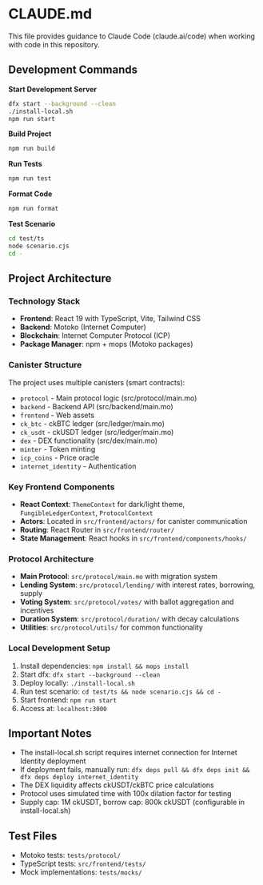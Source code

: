 # CLAUDE.md

This file provides guidance to Claude Code (claude.ai/code) when working with code in this repository.

## Development Commands

**Start Development Server**
```bash
dfx start --background --clean
./install-local.sh
npm run start
```

**Build Project**
```bash
npm run build
```

**Run Tests**
```bash
npm run test
```

**Format Code**
```bash
npm run format
```

**Test Scenario**
```bash
cd test/ts
node scenario.cjs
cd -
```

## Project Architecture

### Technology Stack
- **Frontend**: React 19 with TypeScript, Vite, Tailwind CSS
- **Backend**: Motoko (Internet Computer)
- **Blockchain**: Internet Computer Protocol (ICP)
- **Package Manager**: npm + mops (Motoko packages)

### Canister Structure
The project uses multiple canisters (smart contracts):
- `protocol` - Main protocol logic (src/protocol/main.mo)
- `backend` - Backend API (src/backend/main.mo)
- `frontend` - Web assets
- `ck_btc` - ckBTC ledger (src/ledger/main.mo)
- `ck_usdt` - ckUSDT ledger (src/ledger/main.mo)
- `dex` - DEX functionality (src/dex/main.mo)
- `minter` - Token minting
- `icp_coins` - Price oracle
- `internet_identity` - Authentication

### Key Frontend Components
- **React Context**: `ThemeContext` for dark/light theme, `FungibleLedgerContext`, `ProtocolContext`
- **Actors**: Located in `src/frontend/actors/` for canister communication
- **Routing**: React Router in `src/frontend/router/`
- **State Management**: React hooks in `src/frontend/components/hooks/`

### Protocol Architecture
- **Main Protocol**: `src/protocol/main.mo` with migration system
- **Lending System**: `src/protocol/lending/` with interest rates, borrowing, supply
- **Voting System**: `src/protocol/votes/` with ballot aggregation and incentives
- **Duration System**: `src/protocol/duration/` with decay calculations
- **Utilities**: `src/protocol/utils/` for common functionality

### Local Development Setup
1. Install dependencies: `npm install && mops install`
2. Start dfx: `dfx start --background --clean`
3. Deploy locally: `./install-local.sh`
4. Run test scenario: `cd test/ts && node scenario.cjs && cd -`
5. Start frontend: `npm run start`
6. Access at: `localhost:3000`

## Important Notes

- The install-local.sh script requires internet connection for Internet Identity deployment
- If deployment fails, manually run: `dfx deps pull && dfx deps init && dfx deps deploy internet_identity`
- The DEX liquidity affects ckUSDT/ckBTC price calculations
- Protocol uses simulated time with 100x dilation factor for testing
- Supply cap: 1M ckUSDT, borrow cap: 800k ckUSDT (configurable in install-local.sh)

## Test Files
- Motoko tests: `tests/protocol/`
- TypeScript tests: `src/frontend/tests/`
- Mock implementations: `tests/mocks/`